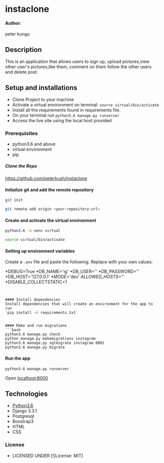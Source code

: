 # instaclone

#### Author:
peter kungu


## Description
This is an application that allows users to sign up, upload pictures,view other user's pictures,like them, comment on them  follow the other users and delete post.

## Setup and installations

* Clone Project to your machine
* Activate a virtual environment on terminal: `source virtual/bin/activate`
* Install all the requirements found in requirements file.
* On your terminal run `python3.6 manage.py runserver`
* Access the live site using the local host provided

### Prerequisites
* python3.6 and above
* virtual environment
* pip

##### Clone the Repo 
 https://github.com/peterkush/instaclone

 #### Initialize git and add the remote repository
```bash
git init
```
```bash
git remote add origin <your-repository-url>
```
#### Create and activate the virtual environment
```bash
python3.6 -m venv virtual
```

```bash
source virtual/bin/activate
```
#### Setting up environment variables
Create a `.env` file and paste the following. Replace with your own values:


 *DEBUG=True
 *DB_NAME='ig'
*DB_USER='<your database name>'
*DB_PASSWORD='<password to your database>'
*DB_HOST='127.0.0.1'
*MODE='dev'
*ALLOWED_HOSTS='*'
*DISABLE_COLLECTSTATIC=1
```


#### Install dependencies
Install dependencies that will create an environment for the app to run
`pip install -r requirements.txt`


#### Make and run migrations
```bash
python3.6 manage.py check
python manage.py makemigrations instagram
python3.6 manage.py sqlmigrate instagram 0001
python3.6 manage.py migrate
```



#### Run the app
```bash
python3.6 manage.py runserver
```
Open [localhost:8000](http://127.0.0.1:8000/)



## Technologies 

* [Python3.6](https://docs.python.org/3/)
* Django 3.3.1
* Postgresql 
* Boostrap3
* HTML
* CSS



### License

* LICENSED UNDER  [![License: MIT]
